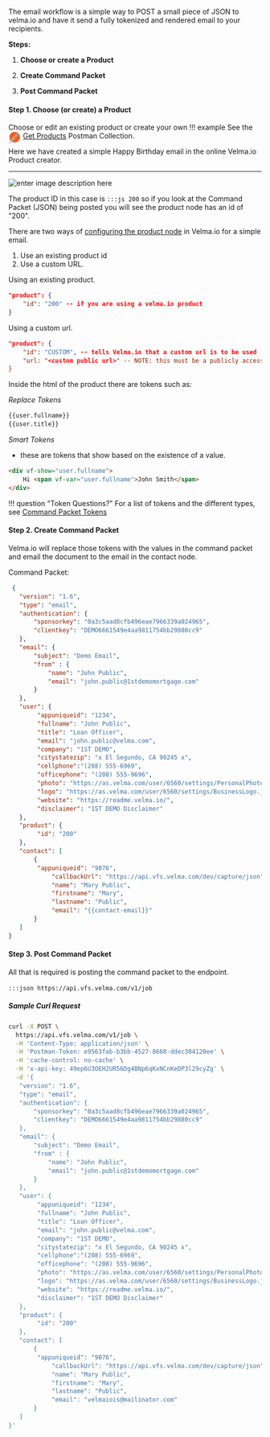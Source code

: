 The email workflow is  a simple way to POST a small piece of JSON to velma.io and have it send a fully tokenized and rendered email to your recipients.   

**Steps:**

1. **Choose or create a Product**

2. **Create Command Packet**

3. **Post Command Packet**

#### Step 1. Choose (or create) a Product


Choose or edit an existing product or create your own
!!! example
    See the <img src="../../images/postmanIcon.png" width="24" align="left" style="padding-right: 5px;"><a href="https://readme.velma.io/#13223d0c-c9fa-44cf-b8f0-1de9d562a030" target="_blank">Get Products</a> Postman Collection.

Here we have created a simple Happy Birthday email in the online Velma.io Product creator.

---
![enter image description here](https://s3-us-west-2.amazonaws.com/vfs-docs/APIDocs/Simple+-+Email+Workflow/SimpleEmail.jpg)


The product ID in this case is `:::js 200` so if you look at the Command Packet (JSON) being posted you will see the product node has an id of "200".

There are two ways of [configuring the product node][2] in Velma.io for a simple email.

1. Use an existing product id
2. Use a custom URL.

[2]: ../../getting-started/commandpacket-spec/#product

Using an existing product.

```json
"product": {
	"id": "200" -- if you are using a velma.io product
}
```
Using a custom url.

```json
"product": {
	"id": "CUSTOM", -- tells Velma.io that a custom url is to be used
	"url: "<custom public url>" -- NOTE: this must be a publicly accessible URL.
}
```

Inside the html of the product there are tokens such as:

*Replace Tokens*

```html
{{user.fullname}}
{{user.title}}
```

*Smart Tokens*
- these are tokens that show based on the existence of a value.

```html
<div vf-show="user.fullname">
	Hi <span vf-var="user.fullname">John Smith</span>
</div>
```

!!! question "Token Questions?"
    For a list of tokens and the different types, see [Command Packet Tokens](../../getting-started/commandpacket-tokens/)



#### Step 2. Create Command Packet

Velma.io will replace those tokens with the values in the command packet and email the document to the email in the contact node.


Command Packet:

```json
 {
   "version": "1.6",
   "type": "email",
   "authentication": {
       "sponsorkey": "0a3c5aad8cfb496eae7966339a024965",
       "clientkey": "DEMO6661549e4aa9811754bb29880cc9"
   },
   "email": {
       "subject": "Demo Email",
       "from" : {
           "name": "John Public",
           "email": "john.public@1stdemomortgage.com"
       }
   },
   "user": {
        "appuniqueid": "1234",
        "fullname": "John Public",
        "title": "Loan Officer",
        "email": "john.public@velma.com",
        "company": "1ST DEMO",
        "citystatezip": "x El Segundo, CA 90245 x",
        "cellphone":"(208) 555-6969",
        "officephone": "(208) 555-9696",
        "photo": "https://as.velma.com/user/6560/settings/PersonalPhoto.jpg",
        "logo": "https://as.velma.com/user/6560/settings/BusinessLogo.jpg",
        "website": "https://readme.velma.io/",
        "disclaimer": "1ST DEMO Disclaimer"
   },  
   "product": {
        "id": "200"
   },
   "contact": [
       {
        "appuniqueid": "9876",
            "callbackUrl": "https://api.vfs.velma.com/dev/capture/json",
            "name": "Mary Public",
            "firstname": "Mary",
            "lastname": "Public",
            "email": "{{contact-email}}"
       }
   ]
}
```

#### Step 3. Post Command Packet

All that is required is posting the command packet to the endpoint.

`:::json https://api.vfs.velma.com/v1/job`


##### Sample Curl Request

```bash
curl -X POST \
  https://api.vfs.velma.com/v1/job \
  -H 'Content-Type: application/json' \
  -H 'Postman-Token: e9563fab-b3bb-4527-8660-ddec304120ee' \
  -H 'cache-control: no-cache' \
  -H 'x-api-key: 49ep6U3OEH2UR56Dg4BNp6qKxNCnKeDP3l29cyZg' \
  -d '{
   "version": "1.6",
   "type": "email",
   "authentication": {
       "sponsorkey": "0a3c5aad8cfb496eae7966339a024965",
       "clientkey": "DEMO6661549e4aa9811754bb29880cc9"
   },
   "email": {
       "subject": "Demo Email",
       "from" : {
           "name": "John Public",
           "email": "john.public@1stdemomortgage.com"
       }
   },
   "user": {
        "appuniqueid": "1234",
        "fullname": "John Public",
        "title": "Loan Officer",
        "email": "john.public@velma.com",
        "company": "1ST DEMO",
        "citystatezip": "x El Segundo, CA 90245 x",
        "cellphone":"(208) 555-6969",
        "officephone": "(208) 555-9696",
        "photo": "https://as.velma.com/user/6560/settings/PersonalPhoto.jpg",
        "logo": "https://as.velma.com/user/6560/settings/BusinessLogo.jpg",
        "website": "https://readme.velma.io/",
        "disclaimer": "1ST DEMO Disclaimer"
   },  
   "product": {
        "id": "200"
   },
   "contact": [
       {
        "appuniqueid": "9876",
            "callbackUrl": "https://api.vfs.velma.com/dev/capture/json",
            "name": "Mary Public",
            "firstname": "Mary",
            "lastname": "Public",
            "email": "velmaiois@mailinator.com"
       }
   ]
}'
```
